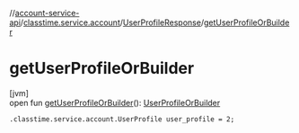 //[account-service-api](../../../index.md)/[classtime.service.account](../index.md)/[UserProfileResponse](index.md)/[getUserProfileOrBuilder](get-user-profile-or-builder.md)

# getUserProfileOrBuilder

[jvm]\
open fun [getUserProfileOrBuilder](get-user-profile-or-builder.md)(): [UserProfileOrBuilder](../-user-profile-or-builder/index.md)

`.classtime.service.account.UserProfile user_profile = 2;`

